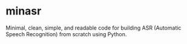 # minasr

Minimal, clean, simple, and readable code for building ASR (Automatic Speech Recognition) from scratch using Python.